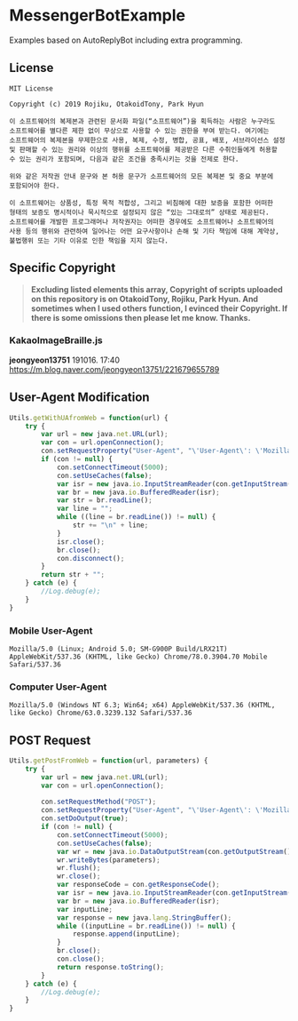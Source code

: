 # MessengerBotExample
Examples based on AutoReplyBot including extra programming.
## License
```
MIT License

Copyright (c) 2019 Rojiku, OtakoidTony, Park Hyun

이 소프트웨어의 복제본과 관련된 문서화 파일(“소프트웨어”)을 획득하는 사람은 누구라도 
소프트웨어를 별다른 제한 없이 무상으로 사용할 수 있는 권한을 부여 받는다. 여기에는 
소프트웨어의 복제본을 무제한으로 사용, 복제, 수정, 병합, 공표, 배포, 서브라이선스 설정 
및 판매할 수 있는 권리와 이상의 행위를 소프트웨어를 제공받은 다른 수취인들에게 허용할 
수 있는 권리가 포함되며, 다음과 같은 조건을 충족시키는 것을 전제로 한다.

위와 같은 저작권 안내 문구와 본 허용 문구가 소프트웨어의 모든 복제본 및 중요 부분에 
포함되어야 한다.

이 소프트웨어는 상품성, 특정 목적 적합성, 그리고 비침해에 대한 보증을 포함한 어떠한 
형태의 보증도 명시적이나 묵시적으로 설정되지 않은 “있는 그대로의” 상태로 제공된다.
소프트웨어를 개발한 프로그래머나 저작권자는 어떠한 경우에도 소프트웨어나 소프트웨어의 
사용 등의 행위와 관련하여 일어나는 어떤 요구사항이나 손해 및 기타 책임에 대해 계약상, 
불법행위 또는 기타 이유로 인한 책임을 지지 않는다.
```
## Specific Copyright
> **Excluding listed elements this array, Copyright of scripts uploaded on this repository is on OtakoidTony, Rojiku, Park Hyun. And sometimes when I used others function, I evinced their Copyright. If there is some omissions then please let me know. Thanks.** 
### KakaoImageBraille.js
**jeongyeon13751** 191016. 17:40  
https://m.blog.naver.com/jeongyeon13751/221679655789

## User-Agent Modification
```javascript
Utils.getWithUAfromWeb = function(url) {
    try {
        var url = new java.net.URL(url);
        var con = url.openConnection();
        con.setRequestProperty("User-Agent", "\'User-Agent\': \'Mozilla/5.0 (Windows NT 6.3; Win64; x64) AppleWebKit/537.36 (KHTML, like Gecko) Chrome/63.0.3239.132 Safari/537.36\'");
        if (con != null) {
            con.setConnectTimeout(5000);
            con.setUseCaches(false);
            var isr = new java.io.InputStreamReader(con.getInputStream());
            var br = new java.io.BufferedReader(isr);
            var str = br.readLine();
            var line = "";
            while ((line = br.readLine()) != null) {
                str += "\n" + line;
            }
            isr.close();
            br.close();
            con.disconnect();
        }
        return str + "";
    } catch (e) {
        //Log.debug(e);
    }
}
```
### Mobile User-Agent
```
Mozilla/5.0 (Linux; Android 5.0; SM-G900P Build/LRX21T) AppleWebKit/537.36 (KHTML, like Gecko) Chrome/78.0.3904.70 Mobile Safari/537.36
```
### Computer User-Agent
```
Mozilla/5.0 (Windows NT 6.3; Win64; x64) AppleWebKit/537.36 (KHTML, like Gecko) Chrome/63.0.3239.132 Safari/537.36
```
## POST Request
```javascript
Utils.getPostFromWeb = function(url, parameters) {
    try {
        var url = new java.net.URL(url);
        var con = url.openConnection();
        
        con.setRequestMethod("POST");
        con.setRequestProperty("User-Agent", "\'User-Agent\': \'Mozilla/5.0 (Windows NT 6.3; Win64; x64) AppleWebKit/537.36 (KHTML, like Gecko) Chrome/63.0.3239.132 Safari/537.36\'");
        con.setDoOutput(true);
        if (con != null) {
            con.setConnectTimeout(5000);
            con.setUseCaches(false);
            var wr = new java.io.DataOutputStream(con.getOutputStream());
            wr.writeBytes(parameters);
            wr.flush();
            wr.close();
            var responseCode = con.getResponseCode();
            var isr = new java.io.InputStreamReader(con.getInputStream());
            var br = new java.io.BufferedReader(isr);
            var inputLine;
            var response = new java.lang.StringBuffer();
            while ((inputLine = br.readLine()) != null) {
                response.append(inputLine);
            }
            br.close();
            con.close();
            return response.toString();
        }
    } catch (e) {
        //Log.debug(e);
    }
}
```
